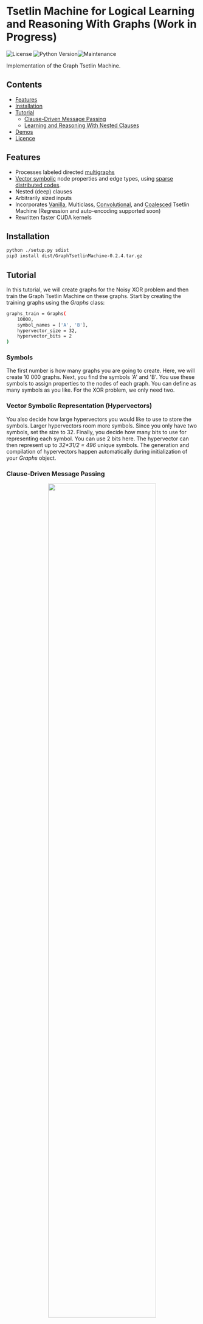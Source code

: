 # Tsetlin Machine for Logical Learning and Reasoning With Graphs (Work in Progress)

![License](https://img.shields.io/github/license/microsoft/interpret.svg?style=flat-square) ![Python Version](https://img.shields.io/pypi/pyversions/interpret.svg?style=flat-square)![Maintenance](https://img.shields.io/maintenance/yes/2024?style=flat-square)

Implementation of the Graph Tsetlin Machine.

## Contents

- [Features](#features)
- [Installation](#installation)
- [Tutorial](#tutorial)
  - [Clause-Driven Message Passing](#)
  - [Learning and Reasoning With Nested Clauses](#nestedclauses)
- [Demos](#demos)
- [Licence](#licence)

## Features

- Processes labeled directed [multigraphs](https://en.wikipedia.org/wiki/Multigraph)
- [Vector symbolic](https://link.springer.com/article/10.1007/s10462-021-10110-3) node properties and edge types, using [sparse distributed codes](https://ieeexplore.ieee.org/document/917565).
- Nested (deep) clauses
- Arbitrarily sized inputs
- Incorporates [Vanilla](https://tsetlinmachine.org/wp-content/uploads/2022/11/Tsetlin_Machine_Book_Chapter_One_Revised.pdf), Multiclass, [Convolutional](https://tsetlinmachine.org/wp-content/uploads/2023/12/Tsetlin_Machine_Book_Chapter_4_Convolution.pdf), and [Coalesced](https://arxiv.org/abs/2108.07594) Tsetlin Machine (Regression and auto-encoding supported soon)
- Rewritten faster CUDA kernels 

## Installation

```bash
python ./setup.py sdist
pip3 install dist/GraphTsetlinMachine-0.2.4.tar.gz
```

## Tutorial 

In this tutorial, we will create graphs for the Noisy XOR problem and then train the Graph Tsetlin Machine on these graphs. Start by creating the training graphs using the _Graphs_ class:
```bash
graphs_train = Graphs(
    10000,
    symbol_names = ['A', 'B'],
    hypervector_size = 32,
    hypervector_bits = 2
)
```

### Symbols

The first number is how many graphs you are going to create. Here, we will create 10 000 graphs. Next, you find the symbols 'A' and 'B'. You use these symbols to assign properties to the nodes of each graph. You can define as many symbols as you like. For the XOR problem, we only need two.

### Vector Symbolic Representation (Hypervectors)

You also decide how large hypervectors you would like to use to store the symbols. Larger hypervectors room more symbols. Since you only have two symbols, set the size to 32. Finally, you decide how many bits to use for representing each symbol. You can use 2 bits here. The hypervector can then represent up to _32*31/2 = 496_ unique symbols. The generation and compilation of hypervectors happen automatically during initialization of your _Graphs_ object. 

### Clause-Driven Message Passing

<p align="center">
  <img width="75%" src="https://github.com/cair/GraphTsetlinMachine/blob/master/figures/MessagePassing.png">
</p>

### Learning and Reasoning With Nested Clauses

<p align="center">
  <img width="100%" src="https://github.com/cair/GraphTsetlinMachine/blob/master/figures/DeepLogicalLearningAndReasoning.png">
</p>

## Demos

Demos coming soon.

## Licence

Copyright (c) 2024 Ole-Christoffer Granmo

Permission is hereby granted, free of charge, to any person obtaining a copy
of this software and associated documentation files (the "Software"), to deal
in the Software without restriction, including without limitation the rights
to use, copy, modify, merge, publish, distribute, sublicense, and/or sell
copies of the Software, and to permit persons to whom the Software is
furnished to do so, subject to the following conditions:

The above copyright notice and this permission notice shall be included in all
copies or substantial portions of the Software.

THE SOFTWARE IS PROVIDED "AS IS", WITHOUT WARRANTY OF ANY KIND, EXPRESS OR
IMPLIED, INCLUDING BUT NOT LIMITED TO THE WARRANTIES OF MERCHANTABILITY,
FITNESS FOR A PARTICULAR PURPOSE AND NONINFRINGEMENT. IN NO EVENT SHALL THE
AUTHORS OR COPYRIGHT HOLDERS BE LIABLE FOR ANY CLAIM, DAMAGES OR OTHER
LIABILITY, WHETHER IN AN ACTION OF CONTRACT, TORT OR OTHERWISE, ARISING FROM,
OUT OF OR IN CONNECTION WITH THE SOFTWARE OR THE USE OR OTHER DEALINGS IN THE
SOFTWARE.
